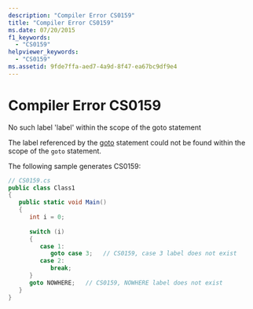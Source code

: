 ```yaml
---
description: "Compiler Error CS0159"
title: "Compiler Error CS0159"
ms.date: 07/20/2015
f1_keywords: 
  - "CS0159"
helpviewer_keywords: 
  - "CS0159"
ms.assetid: 9fde7ffa-aed7-4a9d-8f47-ea67bc9df9e4
---
```

# Compiler Error CS0159
No such label 'label' within the scope of the goto statement  
  
 The label referenced by the [goto](../language-reference/keywords/goto.md) statement could not be found within the scope of the `goto` statement.  
  
 The following sample generates CS0159:  
  
```csharp  
// CS0159.cs  
public class Class1  
{  
   public static void Main()  
   {  
      int i = 0;  
  
      switch (i)  
      {  
         case 1:  
            goto case 3;   // CS0159, case 3 label does not exist  
         case 2:  
            break;  
      }  
      goto NOWHERE;   // CS0159, NOWHERE label does not exist  
   }  
}  
```
